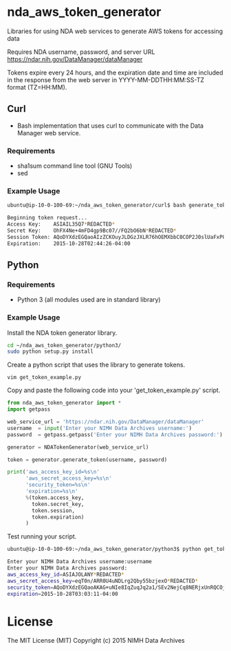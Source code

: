 # nda_aws_token_generator
Libraries for using NDA web services to generate AWS tokens for accessing data

Requires NDA username, password, and server URL https://ndar.nih.gov/DataManager/dataManager

Tokens expire every 24 hours, and the expiration date and time are included in the response from the web server in YYYY-MM-DDTHH:MM:SS-TZ format (TZ=HH:MM).

## Curl

- Bash implementation that uses curl to communicate with the Data Manager web service.

### Requirements

- sha1sum command line tool (GNU Tools)
- sed

### Example Usage

``` bash
ubuntu@ip-10-0-100-69:~/nda_aws_token_generator/curl$ bash generate_token.sh 'username' 'password' 'https://ndar.nih.gov/DataManager/dataManager'

Beginning token request...
Access Key:    ASIAIL35Q7*REDACTED*
Secret Key:    OhFX4Ne+4mFD4gp9Bc07//FQ2bO6bN*REDACTED*
Session Token: AQoDYXdzEGQaoAIzZCKOuyJLDGzJXLR76hOEMXbbC0COP2J0slUaFxPQhZBWO6BG7VEfz6JteOodJkBAXQHS/h7SqJCDE2Jtu8ygYejvl8J8ykpYKWa3fhC+b0jxD5nuUbk/06wjfkYWBLNI1JoH1cskRBe0kxq9/ozIFnikcibjIWwTEYGHpGPydvEv1zc5eG0QAIaDP2RPePyK6DRLPHWINabOjV2drNQdi8r6CPndDNRFUvnyHnueuwEYuqIxaV4PqVkUaQvSGtLBVBaD/+pKNARJRMJxIQkeYeckBUBQArVxEpcQhqCMJ6dBwOMzi6XUkS4vMNhjIWlEmLN4Pb2BRZUSVZh1n78VICkD3CSx6tfjHuKHwC9HrXSmuJGtAiMYoMafZKUkTkogioy/sQU=
Expiration:    2015-10-28T02:44:26-04:00
```


## Python

### Requirements

- Python 3 (all modules used are in standard library)

### Example Usage

Install the NDA token generator library.

``` bash
cd ~/nda_aws_token_generator/python3/
sudo python setup.py install
```
Create a python script that uses the library to generate tokens.

```
vim get_token_example.py
```

Copy and paste the following code into your 'get_token_example.py' script.

``` python
from nda_aws_token_generator import *
import getpass

web_service_url = 'https://ndar.nih.gov/DataManager/dataManager'
username  = input('Enter your NIMH Data Archives username:')
password  = getpass.getpass('Enter your NIMH Data Archives password:')

generator = NDATokenGenerator(web_service_url)

token = generator.generate_token(username, password)

print('aws_access_key_id=%s\n'
      'aws_secret_access_key=%s\n'
      'security_token=%s\n'
      'expiration=%s\n' 
      %(token.access_key,
        token.secret_key,
        token.session,
        token.expiration)
      )
```

Test running your script.

``` bash
ubuntu@ip-10-0-100-69:~/nda_aws_token_generator/python3$ python get_token_example.py 

Enter your NIMH Data Archives username:username
Enter your NIMH Data Archives password:
aws_access_key_id=ASIAJOLANY*REDACTED*
aws_secret_access_key=eqT0n/ARR0U4uNDLrg2Qby55bzjexO*REDACTED*
security_token=AQoDYXdzEGQaoAKAG+uNIe8IqZuqJq2a1/SEv2NejCq8NERjxUnRQCOjJXwp2eH/g1lZGPQ1rdEKS5wP5QjvcsmrDU8JBrp5tLvv+IzWWwJ71u76/isRrMKtO8/LujaJHWW99UekZFQ5vS4moVt451bNggmK4+tq+naFuhyI0EkpqFB1PKfELFMhI7vpdt2oJltbs89oz5zHvCFiVoYGbPqtrdBMw8em9HmDqYRT+qdCpiUfN5ygWDlwFJS92tX5hzwmbUpz31190bdgcgfGhpAg/8sCWYEQutlgGr0kAX1nnEU0mmTn0mHEBQnQlsOPgtn1MjvgFaYxQluS2eVWIOc04n4ZCp9tVAU9dj5QcE6dflQZI4pw2da8Db1tDh2DnE5EybDOXg3xQNwg75S/sQU=
expiration=2015-10-28T03:03:11-04:00

```
# License

The MIT License (MIT)
Copyright (c) 2015 NIMH Data Archives

